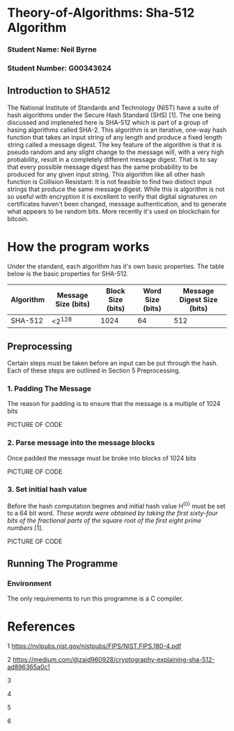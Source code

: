 # Theory-of-Algorithms: Sha-512 Algorithm

### Student Name: Neil Byrne
### Student Number: G00343624


## Introduction to SHA512
The National Institute of Standards and Technology (NIST) have a suite of hash algorithms under the 
Secure Hash Standard (SHS) [1]. The one being discussed and impleneted here is SHA-512 which is part 
of a group of hasing algorithms called SHA-2. This algorithm is an iterative, one-way hash function 
that takes an input string of any length and produce a fixed length string called a message digest.
The key feature of the algorithm is that it is pseudo random and any slight change to the message 
will, with a very high probability, result in a completely different message digest. That is to say
that every possible message digest has the same probability to be produced for any given input string.
This algorithm like all other hash function is Collision Resistant: It is not feasible to 
find two distinct input strings that produce the same message digest.
While this is algorithm is not so useful with encryption it is excellent to verify that digital 
signatures on certificates haven't been changed, message authentication, and to generate what 
appears to be random bits. More recently it's used on blockchain for bitcoin. 

 
# How the program works
Under the standard, each algorithm has it's own basic properties. The table below is the basic properties for SHA-512.

| Algorithm | Message Size (bits) | Block Size (bits) | Word Size (bits) | Message Digest Size (bits) |
| --------- | ------------------- | ----------------- | ---------------- | -------------------------- |
| SHA-512   | <2<sup>128</sup>    | 1024              | 64               | 512                        |


## Preprocessing
Certain steps must be taken before an input can be put through the hash. Each of these steps are outlined in Section 5 Preprocessing.
### 1. Padding The Message
The reason for padding is to ensure that the message is a multiple of 1024 bits

PICTURE OF CODE

### 2. Parse message into the message blocks
Once padded the message must be broke into blocks of 1024 bits 

PICTURE OF CODE


### 3. Set initial hash value
Before the hash computation begines and initial hash value H<sup>(0)</sup> must be set to a 64 bit word. _These words were obtained
by taking the first sixty-four bits of the fractional parts of the square root of the first eight prime numbers_ [1].

PICTURE OF CODE

## Running The Programme
### Environment
The only requirements to run this programme is a C compiler.



# References
1 https://nvlpubs.nist.gov/nistpubs/FIPS/NIST.FIPS.180-4.pdf

2 https://medium.com/@zaid960928/cryptography-explaining-sha-512-ad896365a0c1

3

4

5

6